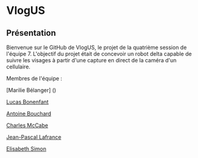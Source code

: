 # VlogUS


## Présentation

Bienvenue sur le GitHub de VlogUS, le projet de la quatrième session de l'équipe 7. L'objectif du projet était de concevoir un robot delta capable de suivre les visages à partir d'une capture en direct de la caméra d'un cellulaire.

Membres de l'équipe :

[Marilie Bélanger] ()

[Lucas Bonenfant](https://www.linkedin.com/in/lucas-bonenfant-0249281ab/)

[Antoine Bouchard](https://www.linkedin.com/in/antoine-bouchard-354003300/)

[Charles McCabe]()

[Jean-Pascal Lafrance]()

[Elisabeth Simon](https://www.linkedin.com/in/elisabeth-simon01/)
